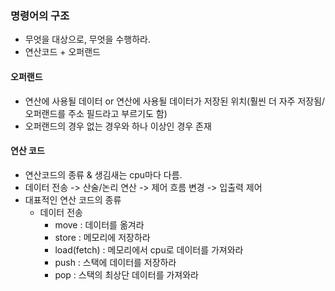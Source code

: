 ### 명령어의 구조
- 무엇을 대상으로, 무엇을 수행하라.
- 연산코드 + 오퍼랜드
#### 오퍼랜드
- 연산에 사용될 데이터 or 연산에 사용될 데이터가 저장된 위치(훨씬 더 자주 저장됨/오퍼랜드를 주소 필드라고 부르기도 함)
- 오퍼랜드의 경우 없는 경우와 하나 이상인 경우 존재

#### 연산 코드
- 연산코드의 종류 & 생김새는 cpu마다 다름.
- 데이터 전송 -> 산술/논리 연산 -> 제어 흐름 변경 -> 입출력 제어
- 대표적인 연산 코드의 종류
  - 데이터 전송
    - move : 데이터를 옮겨라
    - store : 메모리에 저장하라
    - load(fetch) : 메모리에서 cpu로 데이터를 가져와라
    - push : 스택에 데이터를 저장하라
    - pop : 스택의 최상단 데이터를 가져와라
